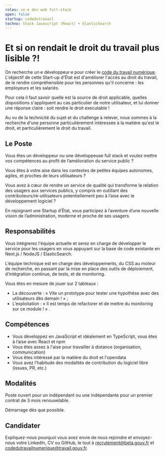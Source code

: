 ```yaml
---
roles: un·e dev web full-stack
open: false
startup: codedutravail
techno: Stack Javascript (React) + ElasticSearch
---
```


# Et si on rendait le droit du travail plus lisible ?!

On recherche un·e développeur·e pour créer le [code du travail numérique](https://beta.gouv.fr/startup/codedutravail.html). L'objectif de cette Start-up d'État est d'améliorer l'accès au droit du travail, de le rendre compréhensible pour les personnes qu'il concerne : les employeurs et les salariés.

Pour cela il faut savoir quelle est la source de droit applicable, quelles dispositions s'appliquent au cas particulier de notre utilisateur, et lui donner une réponse claire : soit rendre le droit executable !

Au vu de la technicité du sujet et du challenge à relever, nous sommes à la recherche d'une personne particulièrement intéressée à la matière qu'est le droit, et particulièrement le droit du travail.

## Le Poste

Vous êtes un développeur ou une développeuse full stack et voulez mettre vos compétences au profit de l’amélioration du service public ?

Vous êtes à votre aise dans les contextes de petites équipes autonomes, agiles, et proches de leurs utilisateurs ?

Vous avez à cœur de rendre un service de qualité qui transforme la relation des usagers aux services publics, y compris en outillant des contributeurs/ré-utilisateurs potentiellement peu à l’aise avec le développement logiciel ?

En rejoignant une Startup d’État, vous participez à l’aventure d’une nouvelle vision de l’administration, moderne et proche de ses usagers.

## Responsabilités

Vous intégrerez l'équipe actuelle et serez en charge de développer le service pour les usagers en vous appuyant sur la base de code existante en Next.js / NodeJS / ElasticSearch.

L’équipe technique est en charge des développements, du CSS au moteur de recherche, en passant par la mise en place des outils de déploiement, d’intégration continue, de tests, et de monitoring.

Vous êtes en mesure de jouer sur 2 tableaux :

-   La découverte : « Vite un prototype pour tester une hypothèse avec des utilisateurs dès demain ! » ;
-   L’exploitation : « Il est temps de refactorer et de mettre du monitoring sur ce module ! » .

## Compétences

-   Vous développez en JavaScript et idéalement en TypeScript, vous êtes à l’aise avec React et npm
-   Vous êtes assez à l'aise pour travailler à distance (organisation, communication)
-   Vous êtes intéressé par la matière du droit et l'opendata
-   Vous avez l’habitude des modalités de contribution du logiciel libre (issues, PR, etc.)

## Modalités

Poste ouvert pour un indépendant ou une indépendante pour un premier contrat de 3 mois renouvelable.

Démarrage dès que possible.

## Candidater

Expliquez-nous pourquoi vous avez envie de nous rejoindre et envoyez-nous votre LinkedIn, CV ou GitHub, le tout à [recrutement@beta.gouv.fr](mailto:recrutement@beta.gouv.fr) et [codedutravailnumerique@travail.gouv.fr](mailto:codedutravailnumerique@travail.gouv.fr).

